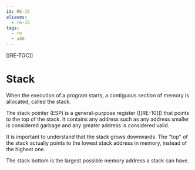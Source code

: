 ```yaml
---
id: RE-15
aliases:
  - re-15
tags:
  - re
  - x86
---
```


[[RE-TOC]]

# Stack

When the execution of a program starts, a contiguous section of memory is allocated, called the stack.

The stack pointer (ESP) is a general-purpose register ([[RE-10]]) that points to the top of the stack. It contains any address such as any address smaller is considered garbage and any greater address is considered valid.

It is important to understand that the stack grows downwards. The "top" of the stack actually points to the lowest stack address in memory, instead of the highest one.

The stack bottom is the largest possible memory address a stack can have.
